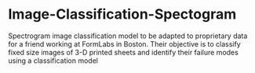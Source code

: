 # Image-Classification-Spectogram
Spectrogram image classification model to be adapted to proprietary data for a friend working at FormLabs in Boston. Their objective is to classify fixed size images of 3-D printed sheets and identify their failure modes using a classification model
